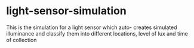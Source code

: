 # light-sensor-simulation
This is the simulation for a light sensor which auto- creates simulated illuminance and classify them into different locations, level of lux and time of collection 

